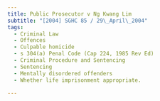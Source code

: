 ```yaml
---
title: Public Prosecutor v Ng Kwang Lim 
subtitle: "[2004] SGHC 85 / 29\_April\_2004"
tags:
  - Criminal Law
  - Offences
  - Culpable homicide
  - s 304(a) Penal Code (Cap 224, 1985 Rev Ed)
  - Criminal Procedure and Sentencing
  - Sentencing
  - Mentally disordered offenders
  - Whether life imprisonment appropriate.

---
```


